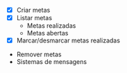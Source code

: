 -  [x] Criar metas
-  [x] Listar metas
    - Metas realizadas
    - Metas abertas
-  [x] Marcar/desmarcar metas realizadas
- Remover metas
- Sistemas de mensagens